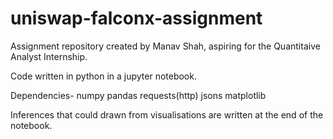 # uniswap-falconx-assignment

Assignment repository created by Manav Shah, aspiring for the Quantitaive Analyst Internship.

Code written in python in a jupyter notebook.

Dependencies-
numpy
pandas
requests(http)
jsons
matplotlib

Inferences that could drawn from visualisations are written at the end of the notebook.
